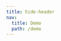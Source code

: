 ```yaml
---
title: hide-header
nav:
  title: Demo
  path: /demo
---
```


<code src="../examples/hide-header.tsx"></code>

